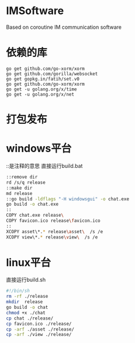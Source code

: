 # IMSoftware
Based on coroutine IM communication software

# 依赖的库
```shell
go get github.com/go-xorm/xorm
go get github.com/gorilla/websocket
go get gopkg.in/fatih/set.v0
go get github.com/go-xorm/xorm
go get -u golang.org/x/time
go get -u golang.org/x/net
``` 

# 打包发布
# windows平台
::是注释的意思
直接运行build.bat
```bash
::remove dir
rd /s/q release
::make dir 
md release
::go build -ldflags "-H windowsgui" -o chat.exe
go build -o chat.exe
::
COPY chat.exe release\
COPY favicon.ico release\favicon.ico
::
XCOPY asset\*.* release\asset\  /s /e
XCOPY view\*.* release\view\  /s /e 
```
# linux平台
直接运行build.sh
```bash
#!/bin/sh
rm -rf ./release
mkdir  release
go build -o chat
chmod +x ./chat
cp chat ./release/
cp favicon.ico ./release/
cp -arf ./asset ./release/
cp -arf ./view ./release/